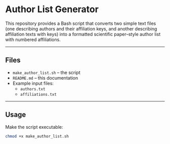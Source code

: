 # Author List Generator

This repository provides a Bash script that converts two simple text files (one describing authors and their affiliation keys, and another describing affiliation texts with keys) into a formatted scientific paper–style author list with numbered affiliations.

---

## Files

- `make_author_list.sh` – the script
- `README.md` – this documentation
- Example input files:
  - `authors.txt`
  - `affiliations.txt`

---

## Usage

Make the script executable:

```bash
chmod +x make_author_list.sh
